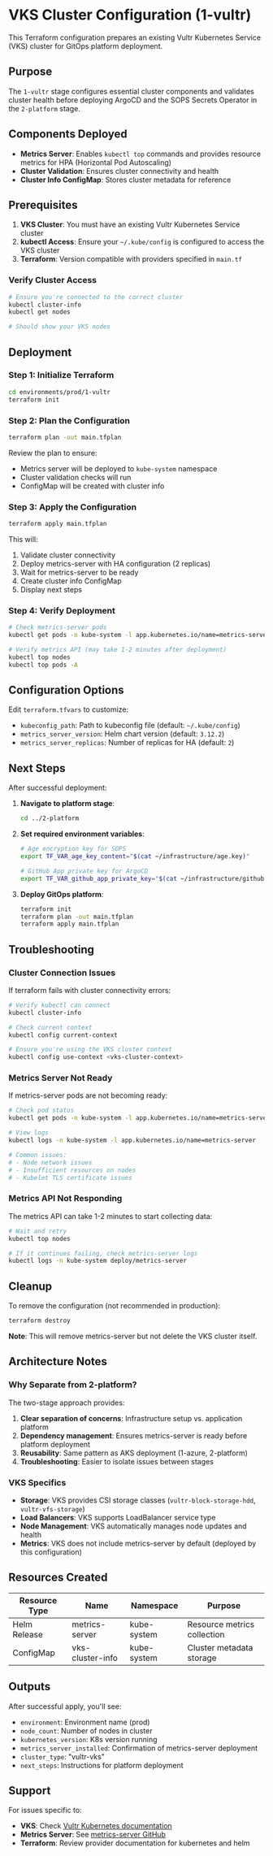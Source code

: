 # VKS Cluster Configuration (1-vultr)

This Terraform configuration prepares an existing Vultr Kubernetes Service (VKS) cluster for GitOps platform deployment.

## Purpose

The `1-vultr` stage configures essential cluster components and validates cluster health before deploying ArgoCD and the SOPS Secrets Operator in the `2-platform` stage.

## Components Deployed

- **Metrics Server**: Enables `kubectl top` commands and provides resource metrics for HPA (Horizontal Pod Autoscaling)
- **Cluster Validation**: Ensures cluster connectivity and health
- **Cluster Info ConfigMap**: Stores cluster metadata for reference

## Prerequisites

1. **VKS Cluster**: You must have an existing Vultr Kubernetes Service cluster
2. **kubectl Access**: Ensure your `~/.kube/config` is configured to access the VKS cluster
3. **Terraform**: Version compatible with providers specified in `main.tf`

### Verify Cluster Access

```bash
# Ensure you're connected to the correct cluster
kubectl cluster-info
kubectl get nodes

# Should show your VKS nodes
```

## Deployment

### Step 1: Initialize Terraform

```bash
cd environments/prod/1-vultr
terraform init
```

### Step 2: Plan the Configuration

```bash
terraform plan -out main.tfplan
```

Review the plan to ensure:
- Metrics server will be deployed to `kube-system` namespace
- Cluster validation checks will run
- ConfigMap will be created with cluster info

### Step 3: Apply the Configuration

```bash
terraform apply main.tfplan
```

This will:
1. Validate cluster connectivity
2. Deploy metrics-server with HA configuration (2 replicas)
3. Wait for metrics-server to be ready
4. Create cluster info ConfigMap
5. Display next steps

### Step 4: Verify Deployment

```bash
# Check metrics-server pods
kubectl get pods -n kube-system -l app.kubernetes.io/name=metrics-server

# Verify metrics API (may take 1-2 minutes after deployment)
kubectl top nodes
kubectl top pods -A
```

## Configuration Options

Edit `terraform.tfvars` to customize:

- `kubeconfig_path`: Path to kubeconfig file (default: `~/.kube/config`)
- `metrics_server_version`: Helm chart version (default: `3.12.2`)
- `metrics_server_replicas`: Number of replicas for HA (default: `2`)

## Next Steps

After successful deployment:

1. **Navigate to platform stage**:
   ```bash
   cd ../2-platform
   ```

2. **Set required environment variables**:
   ```bash
   # Age encryption key for SOPS
   export TF_VAR_age_key_content="$(cat ~/infrastructure/age.key)"

   # GitHub App private key for ArgoCD
   export TF_VAR_github_app_private_key="$(cat ~/infrastructure/github.key)"
   ```

3. **Deploy GitOps platform**:
   ```bash
   terraform init
   terraform plan -out main.tfplan
   terraform apply main.tfplan
   ```

## Troubleshooting

### Cluster Connection Issues

If terraform fails with cluster connectivity errors:

```bash
# Verify kubectl can connect
kubectl cluster-info

# Check current context
kubectl config current-context

# Ensure you're using the VKS cluster context
kubectl config use-context <vks-cluster-context>
```

### Metrics Server Not Ready

If metrics-server pods are not becoming ready:

```bash
# Check pod status
kubectl get pods -n kube-system -l app.kubernetes.io/name=metrics-server

# View logs
kubectl logs -n kube-system -l app.kubernetes.io/name=metrics-server

# Common issues:
# - Node network issues
# - Insufficient resources on nodes
# - Kubelet TLS certificate issues
```

### Metrics API Not Responding

The metrics API can take 1-2 minutes to start collecting data:

```bash
# Wait and retry
kubectl top nodes

# If it continues failing, check metrics-server logs
kubectl logs -n kube-system deploy/metrics-server
```

## Cleanup

To remove the configuration (not recommended in production):

```bash
terraform destroy
```

**Note**: This will remove metrics-server but not delete the VKS cluster itself.

## Architecture Notes

### Why Separate from 2-platform?

The two-stage approach provides:
1. **Clear separation of concerns**: Infrastructure setup vs. application platform
2. **Dependency management**: Ensures metrics-server is ready before platform deployment
3. **Reusability**: Same pattern as AKS deployment (1-azure, 2-platform)
4. **Troubleshooting**: Easier to isolate issues between stages

### VKS Specifics

- **Storage**: VKS provides CSI storage classes (`vultr-block-storage-hdd`, `vultr-vfs-storage`)
- **Load Balancers**: VKS supports LoadBalancer service type
- **Node Management**: VKS automatically manages node updates and health
- **Metrics**: VKS does not include metrics-server by default (deployed by this configuration)

## Resources Created

| Resource Type | Name | Namespace | Purpose |
|--------------|------|-----------|---------|
| Helm Release | metrics-server | kube-system | Resource metrics collection |
| ConfigMap | vks-cluster-info | kube-system | Cluster metadata storage |

## Outputs

After successful apply, you'll see:

- `environment`: Environment name (prod)
- `node_count`: Number of nodes in cluster
- `kubernetes_version`: K8s version running
- `metrics_server_installed`: Confirmation of metrics-server deployment
- `cluster_type`: "vultr-vks"
- `next_steps`: Instructions for platform deployment

## Support

For issues specific to:
- **VKS**: Check [Vultr Kubernetes documentation](https://www.vultr.com/docs/vultr-kubernetes-engine/)
- **Metrics Server**: See [metrics-server GitHub](https://github.com/kubernetes-sigs/metrics-server)
- **Terraform**: Review provider documentation for kubernetes and helm
